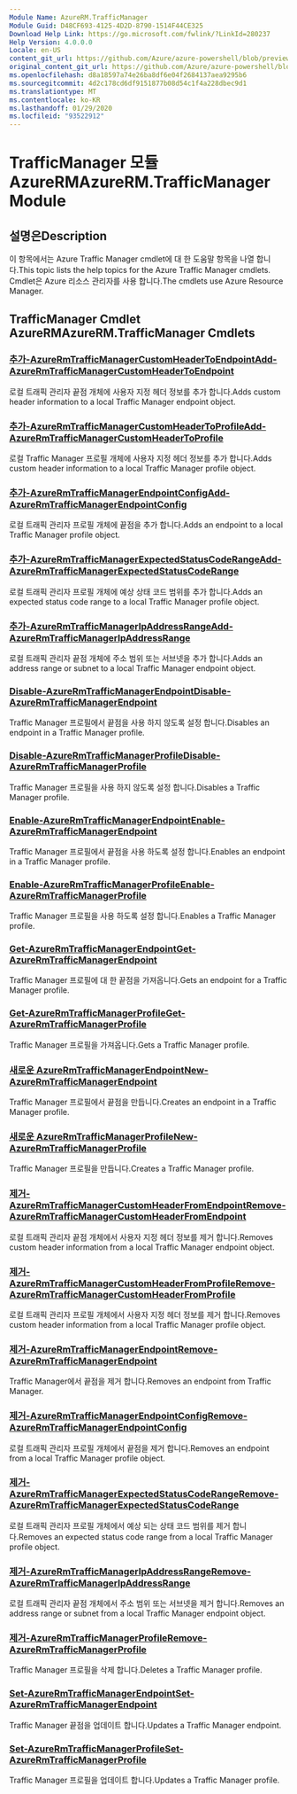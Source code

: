 ```yaml
---
Module Name: AzureRM.TrafficManager
Module Guid: D48CF693-4125-4D2D-8790-1514F44CE325
Download Help Link: https://go.microsoft.com/fwlink/?LinkId=280237
Help Version: 4.0.0.0
Locale: en-US
content_git_url: https://github.com/Azure/azure-powershell/blob/preview/src/ResourceManager/TrafficManager/Commands.TrafficManager2/help/AzureRM.TrafficManager.md
original_content_git_url: https://github.com/Azure/azure-powershell/blob/preview/src/ResourceManager/TrafficManager/Commands.TrafficManager2/help/AzureRM.TrafficManager.md
ms.openlocfilehash: d8a18597a74e26ba8df6e04f2684137aea9295b6
ms.sourcegitcommit: 4d2c178cd6df9151877b08d54c1f4a228dbec9d1
ms.translationtype: MT
ms.contentlocale: ko-KR
ms.lasthandoff: 01/29/2020
ms.locfileid: "93522912"
---
```

# <span data-ttu-id="e81ed-101">TrafficManager 모듈 AzureRM</span><span class="sxs-lookup"><span data-stu-id="e81ed-101">AzureRM.TrafficManager Module</span></span>
## <span data-ttu-id="e81ed-102">설명은</span><span class="sxs-lookup"><span data-stu-id="e81ed-102">Description</span></span>
<span data-ttu-id="e81ed-103">이 항목에서는 Azure Traffic Manager cmdlet에 대 한 도움말 항목을 나열 합니다.</span><span class="sxs-lookup"><span data-stu-id="e81ed-103">This topic lists the help topics for the Azure Traffic Manager cmdlets.</span></span> <span data-ttu-id="e81ed-104">Cmdlet은 Azure 리소스 관리자를 사용 합니다.</span><span class="sxs-lookup"><span data-stu-id="e81ed-104">The cmdlets use Azure Resource Manager.</span></span>

## <span data-ttu-id="e81ed-105">TrafficManager Cmdlet AzureRM</span><span class="sxs-lookup"><span data-stu-id="e81ed-105">AzureRM.TrafficManager Cmdlets</span></span>
### [<span data-ttu-id="e81ed-106">추가-AzureRmTrafficManagerCustomHeaderToEndpoint</span><span class="sxs-lookup"><span data-stu-id="e81ed-106">Add-AzureRmTrafficManagerCustomHeaderToEndpoint</span></span>](Add-AzureRmTrafficManagerCustomHeaderToEndpoint.md)
<span data-ttu-id="e81ed-107">로컬 트래픽 관리자 끝점 개체에 사용자 지정 헤더 정보를 추가 합니다.</span><span class="sxs-lookup"><span data-stu-id="e81ed-107">Adds custom header information to a local Traffic Manager endpoint object.</span></span>

### [<span data-ttu-id="e81ed-108">추가-AzureRmTrafficManagerCustomHeaderToProfile</span><span class="sxs-lookup"><span data-stu-id="e81ed-108">Add-AzureRmTrafficManagerCustomHeaderToProfile</span></span>](Add-AzureRmTrafficManagerCustomHeaderToProfile.md)
<span data-ttu-id="e81ed-109">로컬 Traffic Manager 프로필 개체에 사용자 지정 헤더 정보를 추가 합니다.</span><span class="sxs-lookup"><span data-stu-id="e81ed-109">Adds custom header information to a local Traffic Manager profile object.</span></span>

### [<span data-ttu-id="e81ed-110">추가-AzureRmTrafficManagerEndpointConfig</span><span class="sxs-lookup"><span data-stu-id="e81ed-110">Add-AzureRmTrafficManagerEndpointConfig</span></span>](Add-AzureRmTrafficManagerEndpointConfig.md)
<span data-ttu-id="e81ed-111">로컬 트래픽 관리자 프로필 개체에 끝점을 추가 합니다.</span><span class="sxs-lookup"><span data-stu-id="e81ed-111">Adds an endpoint to a local Traffic Manager profile object.</span></span>

### [<span data-ttu-id="e81ed-112">추가-AzureRmTrafficManagerExpectedStatusCodeRange</span><span class="sxs-lookup"><span data-stu-id="e81ed-112">Add-AzureRmTrafficManagerExpectedStatusCodeRange</span></span>](Add-AzureRmTrafficManagerExpectedStatusCodeRange.md)
<span data-ttu-id="e81ed-113">로컬 트래픽 관리자 프로필 개체에 예상 상태 코드 범위를 추가 합니다.</span><span class="sxs-lookup"><span data-stu-id="e81ed-113">Adds an expected status code range to a local Traffic Manager profile object.</span></span>

### [<span data-ttu-id="e81ed-114">추가-AzureRmTrafficManagerIpAddressRange</span><span class="sxs-lookup"><span data-stu-id="e81ed-114">Add-AzureRmTrafficManagerIpAddressRange</span></span>](Add-AzureRmTrafficManagerIpAddressRange.md)
<span data-ttu-id="e81ed-115">로컬 트래픽 관리자 끝점 개체에 주소 범위 또는 서브넷을 추가 합니다.</span><span class="sxs-lookup"><span data-stu-id="e81ed-115">Adds an address range or subnet to a local Traffic Manager endpoint object.</span></span>

### [<span data-ttu-id="e81ed-116">Disable-AzureRmTrafficManagerEndpoint</span><span class="sxs-lookup"><span data-stu-id="e81ed-116">Disable-AzureRmTrafficManagerEndpoint</span></span>](Disable-AzureRmTrafficManagerEndpoint.md)
<span data-ttu-id="e81ed-117">Traffic Manager 프로필에서 끝점을 사용 하지 않도록 설정 합니다.</span><span class="sxs-lookup"><span data-stu-id="e81ed-117">Disables an endpoint in a Traffic Manager profile.</span></span>

### [<span data-ttu-id="e81ed-118">Disable-AzureRmTrafficManagerProfile</span><span class="sxs-lookup"><span data-stu-id="e81ed-118">Disable-AzureRmTrafficManagerProfile</span></span>](Disable-AzureRmTrafficManagerProfile.md)
<span data-ttu-id="e81ed-119">Traffic Manager 프로필을 사용 하지 않도록 설정 합니다.</span><span class="sxs-lookup"><span data-stu-id="e81ed-119">Disables a Traffic Manager profile.</span></span>

### [<span data-ttu-id="e81ed-120">Enable-AzureRmTrafficManagerEndpoint</span><span class="sxs-lookup"><span data-stu-id="e81ed-120">Enable-AzureRmTrafficManagerEndpoint</span></span>](Enable-AzureRmTrafficManagerEndpoint.md)
<span data-ttu-id="e81ed-121">Traffic Manager 프로필에서 끝점을 사용 하도록 설정 합니다.</span><span class="sxs-lookup"><span data-stu-id="e81ed-121">Enables an endpoint in a Traffic Manager profile.</span></span>

### [<span data-ttu-id="e81ed-122">Enable-AzureRmTrafficManagerProfile</span><span class="sxs-lookup"><span data-stu-id="e81ed-122">Enable-AzureRmTrafficManagerProfile</span></span>](Enable-AzureRmTrafficManagerProfile.md)
<span data-ttu-id="e81ed-123">Traffic Manager 프로필을 사용 하도록 설정 합니다.</span><span class="sxs-lookup"><span data-stu-id="e81ed-123">Enables a Traffic Manager profile.</span></span>

### [<span data-ttu-id="e81ed-124">Get-AzureRmTrafficManagerEndpoint</span><span class="sxs-lookup"><span data-stu-id="e81ed-124">Get-AzureRmTrafficManagerEndpoint</span></span>](Get-AzureRmTrafficManagerEndpoint.md)
<span data-ttu-id="e81ed-125">Traffic Manager 프로필에 대 한 끝점을 가져옵니다.</span><span class="sxs-lookup"><span data-stu-id="e81ed-125">Gets an endpoint for a Traffic Manager profile.</span></span>

### [<span data-ttu-id="e81ed-126">Get-AzureRmTrafficManagerProfile</span><span class="sxs-lookup"><span data-stu-id="e81ed-126">Get-AzureRmTrafficManagerProfile</span></span>](Get-AzureRmTrafficManagerProfile.md)
<span data-ttu-id="e81ed-127">Traffic Manager 프로필을 가져옵니다.</span><span class="sxs-lookup"><span data-stu-id="e81ed-127">Gets a Traffic Manager profile.</span></span>

### [<span data-ttu-id="e81ed-128">새로운 AzureRmTrafficManagerEndpoint</span><span class="sxs-lookup"><span data-stu-id="e81ed-128">New-AzureRmTrafficManagerEndpoint</span></span>](New-AzureRmTrafficManagerEndpoint.md)
<span data-ttu-id="e81ed-129">Traffic Manager 프로필에서 끝점을 만듭니다.</span><span class="sxs-lookup"><span data-stu-id="e81ed-129">Creates an endpoint in a Traffic Manager profile.</span></span>

### [<span data-ttu-id="e81ed-130">새로운 AzureRmTrafficManagerProfile</span><span class="sxs-lookup"><span data-stu-id="e81ed-130">New-AzureRmTrafficManagerProfile</span></span>](New-AzureRmTrafficManagerProfile.md)
<span data-ttu-id="e81ed-131">Traffic Manager 프로필을 만듭니다.</span><span class="sxs-lookup"><span data-stu-id="e81ed-131">Creates a Traffic Manager profile.</span></span>

### [<span data-ttu-id="e81ed-132">제거-AzureRmTrafficManagerCustomHeaderFromEndpoint</span><span class="sxs-lookup"><span data-stu-id="e81ed-132">Remove-AzureRmTrafficManagerCustomHeaderFromEndpoint</span></span>](Remove-AzureRmTrafficManagerCustomHeaderFromEndpoint.md)
<span data-ttu-id="e81ed-133">로컬 트래픽 관리자 끝점 개체에서 사용자 지정 헤더 정보를 제거 합니다.</span><span class="sxs-lookup"><span data-stu-id="e81ed-133">Removes custom header information from a local Traffic Manager endpoint object.</span></span>

### [<span data-ttu-id="e81ed-134">제거-AzureRmTrafficManagerCustomHeaderFromProfile</span><span class="sxs-lookup"><span data-stu-id="e81ed-134">Remove-AzureRmTrafficManagerCustomHeaderFromProfile</span></span>](Remove-AzureRmTrafficManagerCustomHeaderFromProfile.md)
<span data-ttu-id="e81ed-135">로컬 트래픽 관리자 프로필 개체에서 사용자 지정 헤더 정보를 제거 합니다.</span><span class="sxs-lookup"><span data-stu-id="e81ed-135">Removes custom header information from a local Traffic Manager profile object.</span></span>

### [<span data-ttu-id="e81ed-136">제거-AzureRmTrafficManagerEndpoint</span><span class="sxs-lookup"><span data-stu-id="e81ed-136">Remove-AzureRmTrafficManagerEndpoint</span></span>](Remove-AzureRmTrafficManagerEndpoint.md)
<span data-ttu-id="e81ed-137">Traffic Manager에서 끝점을 제거 합니다.</span><span class="sxs-lookup"><span data-stu-id="e81ed-137">Removes an endpoint from Traffic Manager.</span></span>

### [<span data-ttu-id="e81ed-138">제거-AzureRmTrafficManagerEndpointConfig</span><span class="sxs-lookup"><span data-stu-id="e81ed-138">Remove-AzureRmTrafficManagerEndpointConfig</span></span>](Remove-AzureRmTrafficManagerEndpointConfig.md)
<span data-ttu-id="e81ed-139">로컬 트래픽 관리자 프로필 개체에서 끝점을 제거 합니다.</span><span class="sxs-lookup"><span data-stu-id="e81ed-139">Removes an endpoint from a local Traffic Manager profile object.</span></span>

### [<span data-ttu-id="e81ed-140">제거-AzureRmTrafficManagerExpectedStatusCodeRange</span><span class="sxs-lookup"><span data-stu-id="e81ed-140">Remove-AzureRmTrafficManagerExpectedStatusCodeRange</span></span>](Remove-AzureRmTrafficManagerExpectedStatusCodeRange.md)
<span data-ttu-id="e81ed-141">로컬 트래픽 관리자 프로필 개체에서 예상 되는 상태 코드 범위를 제거 합니다.</span><span class="sxs-lookup"><span data-stu-id="e81ed-141">Removes an expected status code range from a local Traffic Manager profile object.</span></span>

### [<span data-ttu-id="e81ed-142">제거-AzureRmTrafficManagerIpAddressRange</span><span class="sxs-lookup"><span data-stu-id="e81ed-142">Remove-AzureRmTrafficManagerIpAddressRange</span></span>](Remove-AzureRmTrafficManagerIpAddressRange.md)
<span data-ttu-id="e81ed-143">로컬 트래픽 관리자 끝점 개체에서 주소 범위 또는 서브넷을 제거 합니다.</span><span class="sxs-lookup"><span data-stu-id="e81ed-143">Removes an address range or subnet from a local Traffic Manager endpoint object.</span></span>

### [<span data-ttu-id="e81ed-144">제거-AzureRmTrafficManagerProfile</span><span class="sxs-lookup"><span data-stu-id="e81ed-144">Remove-AzureRmTrafficManagerProfile</span></span>](Remove-AzureRmTrafficManagerProfile.md)
<span data-ttu-id="e81ed-145">Traffic Manager 프로필을 삭제 합니다.</span><span class="sxs-lookup"><span data-stu-id="e81ed-145">Deletes a Traffic Manager profile.</span></span>

### [<span data-ttu-id="e81ed-146">Set-AzureRmTrafficManagerEndpoint</span><span class="sxs-lookup"><span data-stu-id="e81ed-146">Set-AzureRmTrafficManagerEndpoint</span></span>](Set-AzureRmTrafficManagerEndpoint.md)
<span data-ttu-id="e81ed-147">Traffic Manager 끝점을 업데이트 합니다.</span><span class="sxs-lookup"><span data-stu-id="e81ed-147">Updates a Traffic Manager endpoint.</span></span>

### [<span data-ttu-id="e81ed-148">Set-AzureRmTrafficManagerProfile</span><span class="sxs-lookup"><span data-stu-id="e81ed-148">Set-AzureRmTrafficManagerProfile</span></span>](Set-AzureRmTrafficManagerProfile.md)
<span data-ttu-id="e81ed-149">Traffic Manager 프로필을 업데이트 합니다.</span><span class="sxs-lookup"><span data-stu-id="e81ed-149">Updates a Traffic Manager profile.</span></span>

